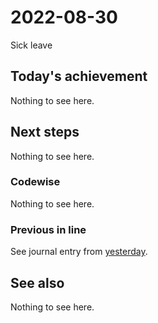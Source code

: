 # 2022-08-30

Sick leave

## Today's achievement

Nothing to see here.

## Next steps

Nothing to see here.

### Codewise

Nothing to see here.

### Previous in line

See journal entry from [yesterday][yesterday].

## See also

Nothing to see here.

[yesterday]: ./2022-08-29.md
